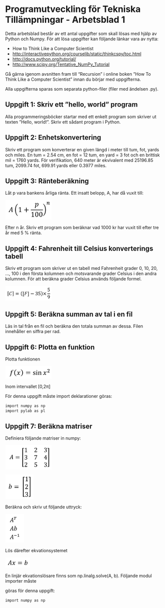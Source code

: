 # Programutveckling för Tekniska Tillämpningar - Arbetsblad 1

Detta arbetsblad består av ett antal uppgifter som skall lösas med hjälp av Python och Numpy. För att lösa uppgifter kan följande länkar vara av nytta:

 * How to Think Like a Computer Scientist
 * http://interactivepython.org/courselib/static/thinkcspy/toc.html
 * http://docs.python.org/tutorial/  
 * http://www.scipy.org/Tentative_NumPy_Tutorial

Gå gärna igenom avsnitten fram till “Recursion” i online boken ”How To Think Like a Computer Scientist” innan du börjar med uppgifterna.

Alla uppgifterna sparas som separata python-filer (filer med ändelsen .py).

## Uppgift 1: Skriv ett ”hello, world” program

Alla programmeringsböcker startar med ett enkelt program som skriver ut texten ”Hello, world!”. Skriv ett sådant program i Python.

## Uppgift 2: Enhetskonvertering

Skriv ett program som konverterar en given längd i meter till tum, fot, yards och miles. En tum = 2.54 cm, en fot = 12 tum, en yard = 3 fot och en brittisk mil = 1760 yards. För verifikation, 640 meter är ekvivalent med 25196.85 tum, 2099.74 fot, 699.91 yards eller 0.3977 miles.

## Uppgift 3: Ränteberäkning

Låt p vara bankens årliga ränta. Ett insatt belopp, A, har då vuxit till: 

<img src="images/interest.png" width="150">

Efter n år. Skriv ett program som beräknar vad 1000 kr har vuxit till efter tre år med 5 % ränta.

## Uppgift 4: Fahrenheit till Celsius konverterings tabell

Skriv ett program som skriver ut en tabell med Fahrenheit grader 0, 10, 20, …, 100 i den första kolumnen och motsvarande grader Celsius i den andra kolumnen. För att beräkna grader Celsius används följande formel.

<img src="images/fahrenheit.png" width="150">

## Uppgift 5: Beräkna summan av tal i en fil

Läs in tal från en fil och beräkna den totala summan av dessa. Filen innehåller en siffra per rad.

## Uppgift 6: Plotta en funktion

Plotta funktionen

<img src="images/sinx.png" width="150">

Inom intervallet [0,2π]

För denna uppgift måste import deklarationer göras:

    import numpy as np
    import pylab as pl

## Uppgift 7: Beräkna matriser

Definiera följande matriser in numpy:

<img src="images/matrix.png" width="150"><br>

<img src="images/matrix_b.png" width="90">

Beräkna och skriv ut följande uttryck:

<img src="images/matrix_formulas.png" width="60">

Lös därefter ekvationsystemet 

<img src="images/eqsys.png" width="80">

En linjär ekvationslösare finns som np.linalg.solve(A, b). Följande modul importer måste 

göras för denna uppgift:

    import numpy as np

[img1]: "images/interest.png"
[img2]: "images/fahrenheit.png"
[img3]: "images/sinx.png"
[img4]: "images/matrix.png"
[img5]: "images/matrix_b.png"
[img6]: "images/matrix_formulas.png"
[img7]: "images/eqsys.png"
